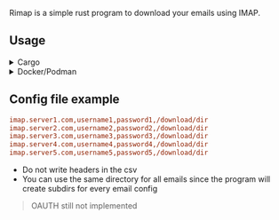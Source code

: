 Rimap is a simple rust program to download your emails using IMAP.

## Usage

<details>
  <summary>Cargo</summary>

```sh
# Clone repository
cargo run -- config_file_path
```
> You need openssl
</details>


<details>
  <summary>Docker/Podman</summary>

```sh
sh <(curl -L https://raw.githubusercontent.com/iruzo/rimap/main/scripts/run.sh) <config_file_path> <mails_dir_path>
```
</details>


## Config file example
```ini
imap.server1.com,username1,password1,/download/dir
imap.server2.com,username2,password2,/download/dir
imap.server3.com,username3,password3,/download/dir
imap.server4.com,username4,password4,/download/dir
imap.server5.com,username5,password5,/download/dir
```
- Do not write headers in the csv
- You can use the same directory for all emails since the program will create subdirs for every email config

> OAUTH still not implemented
